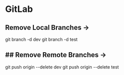# GitLab

## Remove Local Branches ->
git branch -d dev
git branch -d test


## ## Remove Remote Branches ->
git push origin --delete dev
git push origin --delete test
